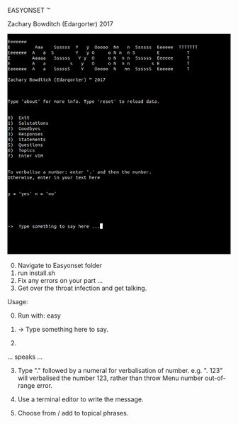 EASYONSET ™

Zachary Bowditch (Edargorter) 2017

![alt text](.easy.png)

0. Navigate to Easyonset folder
1. run install.sh
2. Fix any errors on your part ...
3. Get over the throat infection and get talking.

Usage:

0. Run with: easy

1. -> Type something here to say.
2. <Enter>

... speaks ...

3. Type "." followed by a numeral for verbalisation of number.
	e.g. ". 123" will verbalised the number 123, rather than throw Menu number out-of-range error.

4. Use a terminal editor to write the message. 
5. Choose from / add to topical phrases.

